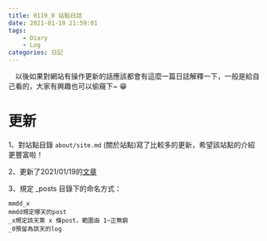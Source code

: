 ```yaml
---
title: 0119_0 站點日誌
date: 2021-01-19 21:59:01
tags: 
    - Diary
    - Log
categories: 日記
---
```

&emsp;以後如果對網站有操作更新的話應該都會有這麼一篇日誌解釋一下，一般是給自己看的，大家有興趣也可以偷窺下~ 😁

# 更新

1、對站點目錄 `about/site.md` (關於站點)寫了比較多的更新，希望該站點的介紹更豐富啦！

2、更新了2021/01/19的[文章](https://yyyyyyounger.github.io/2021/01/19/0119_1/)

3、規定 _posts 目錄下的命名方式：

    mmdd_x
    mmdd規定哪天的post
    _x規定該天第 x 條post，範圍由 1~正無窮
    _0預留為該天的log
